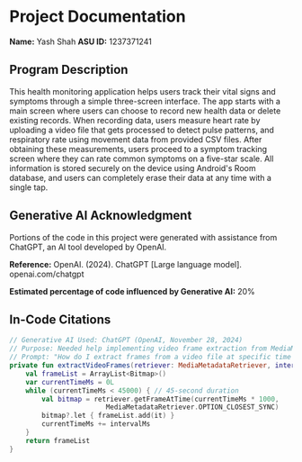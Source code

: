 # Project Documentation
**Name:** Yash Shah
**ASU ID:** 1237371241

## Program Description
This health monitoring application helps users track their vital signs and symptoms through a simple three-screen interface. The app starts with a main screen where users can choose to record new health data or delete existing records. When recording data, users measure heart rate by uploading a video file that gets processed to detect pulse patterns, and respiratory rate using movement data from provided CSV files. After obtaining these measurements, users proceed to a symptom tracking screen where they can rate common symptoms on a five-star scale. All information is stored securely on the device using Android's Room database, and users can completely erase their data at any time with a single tap.

## Generative AI Acknowledgment
Portions of the code in this project were generated with assistance from ChatGPT, an AI tool developed by OpenAI.

**Reference:** OpenAI. (2024). ChatGPT [Large language model]. openai.com/chatgpt

**Estimated percentage of code influenced by Generative AI:** 20%

## In-Code Citations

```kotlin
// Generative AI Used: ChatGPT (OpenAI, November 28, 2024)
// Purpose: Needed help implementing video frame extraction from MediaMetadataRetriever
// Prompt: "How do I extract frames from a video file at specific time intervals using MediaMetadataRetriever in Android?"
private fun extractVideoFrames(retriever: MediaMetadataRetriever, intervalMs: Long): List<Bitmap> {
    val frameList = ArrayList<Bitmap>()
    var currentTimeMs = 0L
    while (currentTimeMs < 45000) { // 45-second duration
        val bitmap = retriever.getFrameAtTime(currentTimeMs * 1000, 
                        MediaMetadataRetriever.OPTION_CLOSEST_SYNC)
        bitmap?.let { frameList.add(it) }
        currentTimeMs += intervalMs
    }
    return frameList
}
